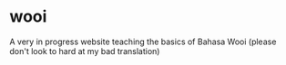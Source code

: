 # wooi
A very in progress website teaching the basics of Bahasa Wooi (please don't look to hard at my bad translation)
